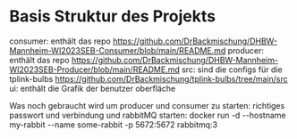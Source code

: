 # Basis Struktur des Projekts
consumer: enthält das repo https://github.com/DrBackmischung/DHBW-Mannheim-WI2023SEB-Consumer/blob/main/README.md
producer: enthält das repo https://github.com/DrBackmischung/DHBW-Mannheim-WI2023SEB-Producer/blob/main/README.md
src: sind die configs für die tplink-bulbs https://github.com/DrBackmischung/tplink-bulbs/tree/main/src
ui: enthält die Grafik der benutzer oberfläche



Was noch gebraucht wird um producer und consumer zu starten:
richtiges passwort und verbindung
und rabbitMQ starten:
docker run -d --hostname my-rabbit --name some-rabbit -p 5672:5672 rabbitmq:3

